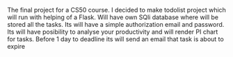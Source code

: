 The final project for a CS50 course.
I decided to make todolist project which will run with helping of a Flask.
Will have own SQli database where will be stored all the tasks.
Its will have a simple authorization email and password.
Its will have posibility to analyse your productivity and will render PI chart for tasks.
Before 1 day to deadline its will send an email that task is about to expire
